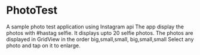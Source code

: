 PhotoTest
=========

A sample photo test application using Instagram api
The app display the photos with #hastag selfie. It displays upto 20 selfie photos.
The photos are displayed in GridView in the order big,small,small, big,small,small
Select any photo and tap on it to enlarge.

